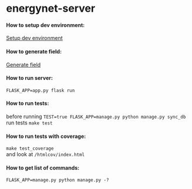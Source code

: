 # energynet-server

#### How to setup dev environment:
[Setup dev environment](docs/setup.md)


#### How to generate field:
[Generate field](docs/generate_field.md)

#### How to run server:
```FLASK_APP=app.py flask run```

#### How to run tests:
before running
```TEST=true FLASK_APP=manage.py python manage.py sync_db```
run tests
```make test```

#### How to run tests with coverage:
```make test_coverage```  
and look at `/htmlcov/index.html`

#### How to get list of commands:
```FLASK_APP=manage.py python manage.py -?```
